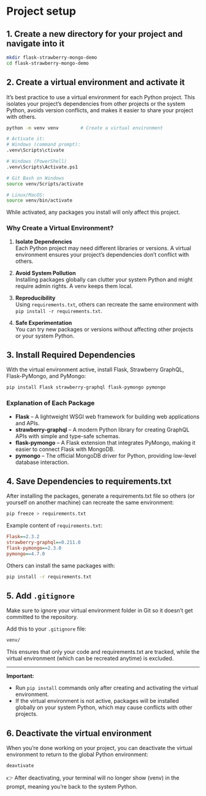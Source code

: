 # Project setup

## 1. Create a new directory for your project and navigate into it

```bash
mkdir flask-strawberry-mongo-demo
cd flask-strawberry-mongo-demo
```

## 2. Create a virtual environment and activate it

It’s best practice to use a virtual environment for each Python project. This isolates your project’s dependencies from other projects or the system Python, avoids version conflicts, and makes it easier to share your project with others.

```bash
python -m venv venv        # Create a virtual environment

# Activate it:
# Windows (command prompt):
.venv\Scripts\ctivate

# Windows (PowerShell)
.venv\Scripts\Activate.ps1

# Git Bash on Windows
source venv/Scripts/activate

# Linux/MacOS:
source venv/bin/activate
```

While activated, any packages you install will only affect this project.

### Why Create a Virtual Environment?

1. **Isolate Dependencies**  
   Each Python project may need different libraries or versions. A virtual environment ensures your project’s dependencies don’t conflict with others.

2. **Avoid System Pollution**  
   Installing packages globally can clutter your system Python and might require admin rights. A venv keeps them local.

3. **Reproducibility**  
   Using `requirements.txt`, others can recreate the same environment with `pip install -r requirements.txt`.

4. **Safe Experimentation**  
   You can try new packages or versions without affecting other projects or your system Python.

## 3. Install Required Dependencies

With the virtual environment active, install Flask, Strawberry GraphQL, Flask-PyMongo, and PyMongo:

```bash
pip install Flask strawberry-graphql flask-pymongo pymongo
```

### Explanation of Each Package

- **Flask** – A lightweight WSGI web framework for building web applications and APIs.
- **strawberry-graphql** – A modern Python library for creating GraphQL APIs with simple and type-safe schemas.
- **flask-pymongo** – A Flask extension that integrates PyMongo, making it easier to connect Flask with MongoDB.
- **pymongo** – The official MongoDB driver for Python, providing low-level database interaction.

## 4. Save Dependencies to requirements.txt

After installing the packages, generate a requirements.txt file so others (or yourself on another machine) can recreate the same environment:

```bash
pip freeze > requirements.txt
```

Example content of `requirements.txt`:

```ini
Flask==2.3.2
strawberry-graphql==0.211.0
flask-pymongo==2.3.0
pymongo==4.7.0
```

Others can install the same packages with:

```bash
pip install -r requirements.txt
```

## 5. Add `.gitignore`

Make sure to ignore your virtual environment folder in Git so it doesn’t get committed to the repository.

Add this to your `.gitignore` file:

```bash
venv/
```

This ensures that only your code and requirements.txt are tracked, while the virtual environment (which can be recreated anytime) is excluded.

---

**Important:**

- Run `pip install` commands only after creating and activating the virtual environment.
- If the virtual environment is not active, packages will be installed globally on your system Python, which may cause conflicts with other projects.

## 6. Deactivate the virtual environment

When you’re done working on your project, you can deactivate the virtual environment to return to the global Python environment:

```bash
deavtivate
```

👉 After deactivating, your terminal will no longer show (venv) in the prompt, meaning you’re back to the system Python.
